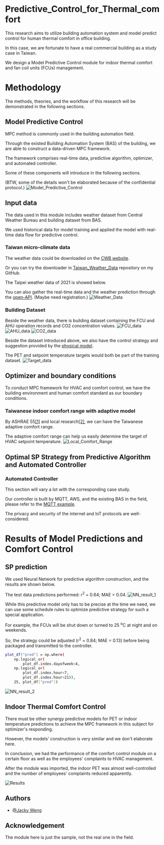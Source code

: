 # Predictive_Control_for_Thermal_comfort
This research aims to utilize building automation system and model predict control for human thermal comfort in office building.

In this case, we are fortunate to have a real commercial building as a study case in Taiwan.

We design a Model Predictive Control module for indoor thermal comfort and fan coil units (FCUs) management.

# Methodology
The methods, theories, and the workflow of this research will be demonstrated in the following sections.

## Model Predictive Control
MPC method is commonly used in the building automation field.

Through the existed Building Automation System (BAS) of the building, we are able to construct a data-driven MPC framework.

The framework comprises real-time data, predictive algorithm, optimizer, and automated controller.

Some of these components will introduce in the following sections.

(BTW, some of the details won't be elaborated because of the confidential protocol.)
![Model_Predictive_Control](https://github.com/JackyWeng526/Predictive_Control_for_Thermal_comfort/blob/main/docs/MPC_construction_for_Thermal_Comfort.png)


## Input data
The data used in this module includes weather dataset from Central Weather Bureau and building dataset from BAS.

We used historical data for model training and applied the model with real-time data flow for predictive control.


### Taiwan micro-climate data
The weather data could be downloaded on the [CWB website](https://e-service.cwb.gov.tw/HistoryDataQuery/).

Or you can try the downloader in [Taiwan_Weather_Data](https://github.com/JackyWeng526/Taiwan_Weather_Data) repository on my GitHub.

The Taipei weather data of 2021 is showed below.

You can also gather the real-time data and the weather prediction through the [open-API](https://opendata.cwb.gov.tw/dist/opendata-swagger.html?urls.primaryName=openAPI#/%E9%A0%90%E5%A0%B1/get_v1_rest_datastore_F_D0047_069). (Maybe need registration.)
![Weather_Data](https://github.com/JackyWeng526/Predictive_Control_for_Thermal_comfort/blob/main/docs/Taiwan_weather_NewTaipeiCity.PNG)


### Building Dataset
Beside the weather data, there is building dataset containing the FCU and AHU operation records and CO2 concentration values.
![FCU_data](https://github.com/JackyWeng526/Predictive_Control_for_Thermal_comfort/blob/main/docs/FCU_data.PNG)
![AHU_data](https://github.com/JackyWeng526/Predictive_Control_for_Thermal_comfort/blob/main/docs/AHU_data.PNG)
![CO2_data](https://github.com/JackyWeng526/Predictive_Control_for_Thermal_comfort/blob/main/docs/CO2_data.PNG)

Beside the dataset introduced above, we also have the control strategy and suggestion provided by the [physical model](https://github.com/JackyWeng526/Office_Data_Application).

The PET and setpoint temperature targets would both be part of the training dataset.
![Target_data](https://github.com/JackyWeng526/Predictive_Control_for_Thermal_comfort/blob/main/docs/PET_and_SP_Target_by_physical_model.PNG)


## Optimizer and boundary conditions
To conduct MPC framework for HVAC and comfort control, we have the building environment and human comfort standard as our boundary conditions.


### Taiwanese indoor comfort range with adaptive model
By ASHRAE 55[[1]](https://en.wikipedia.org/wiki/ASHRAE_55) and local research[[2]](https://www.sciencedirect.com/science/article/abs/pii/S0306261912000967), we can have the Taiwanese adaptive comfort range.

The adaptive comfort range can help us easily determine the target of HVAC setpoint temperature.
![Local_Comfort_Range](https://github.com/JackyWeng526/Predictive_Control_for_Thermal_comfort/blob/main/docs/Taiwan_PET_adaptive_model.PNG)


## Optimal SP Strategy from Predictive Algorithm and Automated Controller
### Automated Controller
This section will vary a lot with the corresponding case study.

Our controller is built by MQTT, AWS, and the existing BAS in the field, please refer to the [MQTT example](https://github.com/JackyWeng526/Support_AI_service_with_MQTT).

The privacy and security of the internet and IoT protocols are well-considered.

# Results of Model Predictions and Comfort Control 
## SP prediction
We used Neural Network for predictive algorithm construction, and the results are shown below.

The test data predictions performed: r<sup>2</sup> = 0.64; MAE = 0.04.
![NN_result_1](https://github.com/JackyWeng526/Predictive_Control_for_Thermal_comfort/blob/main/docs/NN_result_1.png)

While this predictive model only has to be precise at the time we need, we can use some schedule rules to optimize predictive strategy for such a special application.

For example, the FCUs will be shut down or turned to 25 <sup>o</sup>C at night and on weekends.

So, the strategy could be adjusted (r<sup>2</sup> = 0.84; MAE = 0.13) before being packaged and transmitted to the controller. 

```bash
plot_df["pred"] = np.where(
    np.logical_or(
        plot_df.index.dayofweek>4, 
    np.logical_or(
        plot_df.index.hour<7, 
        plot_df.index.hour>21)), 
    25, plot_df["pred"])
```

![NN_result_2](https://github.com/JackyWeng526/Predictive_Control_for_Thermal_comfort/blob/main/docs/NN_result_2.png)


## Indoor Thermal Comfort Control
There must be other synergy predictive models for PET or indoor temperature predictions to achieve the MPC framework in this subject for optimizer's responding.

However, the models' construction is very similar and we don't elaborate here.

In conclusion, we had the performance of the comfort control module on a certain floor as well as the employees' complaints to HVAC management.

After the module was imported, the indoor PET was almost well-controlled and the number of employees' complaints reduced apparently.

![Results](https://github.com/JackyWeng526/Predictive_Control_for_Thermal_comfort/blob/main/docs/Results.PNG)


## Authors
- [@Jacky Weng](https://github.com/JackyWeng526)

## Acknowledgement
The module here is just the sample, not the real one in the field.
